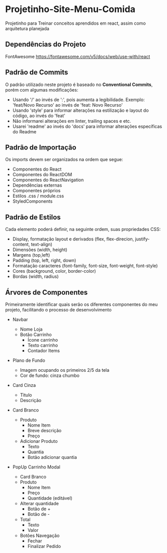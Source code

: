 # Projetinho-Site-Menu-Comida
 Projetinho para Treinar conceitos aprendidos em react, assim como arquitetura planejada

## Dependências do Projeto ##
FontAwesome
https://fontawesome.com/v5/docs/web/use-with/react

## Padrão de Commits ##
O padrão utilizado neste projeto é baseado no **Conventional Commits**, porém com algumas modificações:

- Usando '/' ao invés de ':', pois aumenta a legibilidade. Exemplo: 'feat/Novo Recurso' ao invés de 'feat: Novo Recurso'
- Usando 'style' para informar alterações na estilização e layout do código, ao invés do 'feat'
- Não informarei alterações em linter, trailing spaces e etc.
- Usarei 'readme' ao invés do 'docs' para informar alterações específicas do Readme

## Padrão de Importação ##
Os imports devem ser organizados na ordem que segue:

- Componentes do React
- Componentes do ReactDOM
- Componentes do ReactNavigation
- Dependências externas
- Componentes próprios 
- Estilos .css / module.css 
- StyledComponents

## Padrão de Estilos ##
Cada elemento poderá definir, na seguinte ordem, suas propriedades CSS:

- Display, formatação layout e derivados (flex, flex-direcion, justify-content, text-align) 
- Dimensões (width, height)
- Margens   (top,left)
- Padding   (top, left, right, down)
- Formatação caracteres (font-family, font-size, font-weight, font-style)
- Cores     (background, color, border-color) 
- Bordas    (width, radius) 

## Árvores de Componentes ##
 Primeiramente identificar quais serão os diferentes componentes do meu projeto, facilitando o processo de desenvolvimento

- Navbar
    - Nome Loja
    - Botão Carrinho
        - Ícone carrinho
        - Texto carrinho
        - Contador Items

- Plano de Fundo
    - Imagem ocupando os primeiros 2/5  da tela
    - Cor de fundo: cinza chumbo

- Card Cinza
    - Tìtulo
    - Descrição

- Card Branco
    - Produto
        - Nome Item
        - Breve descrição
        - Preço
    - Adicionar Produto
        - Texto
        - Quantia
        - Botão adicionar quantia

- PopUp Carrinho Modal
    - Card Branco
    - Produto
        - Nome Item
        - Preço
        - Quantidade (editável)
    - Alterar quantidade
        - Botão de +
        - Botão de -
    - Total
        - Texto
        - Valor
    - Botões Navegação
        - Fechar
        - Finalizar Pedido